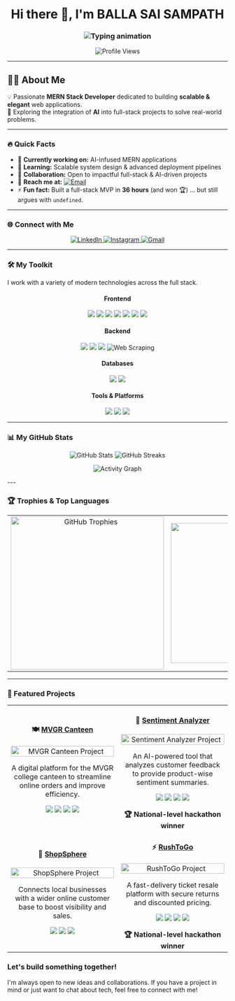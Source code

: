 

<h1 align="center">Hi there 👋, I'm BALLA SAI SAMPATH</h1>

<h3 align="center">
  <img src="https://readme-typing-svg.demolab.com?font=Fira+Code&weight=600&size=22&pause=1000&color=F97316&center=true&vCenter=true&repeat=true&width=1000&lines=MERN+Stack+Developer+%7C+AI+Explorer;Building+Clean+UIs+with+Reusable+Components;Deploying+Fullstack+WebApps;Open+Source+Contributor+%26+Community+Learner;Always+Curious.+Always+Coding.;Collaborating+to+Build+Better+Software;Learning+by+Doing%2C+Improving+Every+Day;Focusing+on+Problem-Solving+Over+Perfection;Translating+Ideas+into+Functional+Interfaces;Passionate+About+Writing+Readable%2C+Scalable+Code;Driven+by+Curiosity%2C+Grounded+in+Simplicity;Turning+Feedback+into+Features" alt="Typing animation" />
</h3>

<p align="center">
  <img src="https://komarev.com/ghpvc/?username=ballasaisampath&label=Profile%20views&color=0e75b6&style=flat" alt="Profile Views" />
</p>

---

## 👨‍💻 About Me  

💡 Passionate **MERN Stack Developer** dedicated to building **scalable & elegant** web applications.  
🚀 Exploring the integration of **AI** into full-stack projects to solve real-world problems.  

---

### 🔥 Quick Facts  

- 🔭 **Currently working on:** AI-infused MERN applications  
- 🌱 **Learning:** Scalable system design & advanced deployment pipelines  
- 🤝 **Collaboration:** Open to impactful full-stack & AI-driven projects  
- 📧 **Reach me at:** [![Email](https://img.shields.io/badge/Email-saisampath1612%40gmail.com-red?logo=gmail&logoColor=white)](mailto:saisampath1612@gmail.com)  
- ⚡ **Fun fact:** Built a full-stack MVP in **36 hours** (and won 🏆) … but still argues with `undefined`.  

---



### 🌐 Connect with Me

<p align="center">
  <a href="https://linkedin.com/in/sai sampath balla" target="_blank">
    <img src="https://img.shields.io/badge/-LinkedIn-blue?style=for-the-badge&logo=linkedin&logoColor=white" alt="LinkedIn" />
  </a>
  <a href="https://instagram.com/saii_sampathh" target="_blank">
    <img src="https://img.shields.io/badge/-Instagram-E4405F?style=for-the-badge&logo=instagram&logoColor=white" alt="Instagram" />
  </a>
  <a href="mailto:saisampath1612@gmail.com" target="_blank">
    <img src="https://img.shields.io/badge/-Gmail-D14836?style=for-the-badge&logo=gmail&logoColor=white" alt="Gmail" />
  </a>
</p>

---

### 🛠️ My Toolkit

I work with a variety of modern technologies across the full stack.

<div align="center">
  <h4>Frontend</h4>
  <p>
    <img src="https://img.shields.io/badge/React-61DAFB?style=for-the-badge&logo=react&logoColor=black" />
    <img src="https://img.shields.io/badge/HTML5-E34F26?style=for-the-badge&logo=html5&logoColor=white" />
    <img src="https://img.shields.io/badge/JavaScript-F7DF1E?style=for-the-badge&logo=javascript&logoColor=black" />
    <img src="https://img.shields.io/badge/jQuery-0769AD?style=for-the-badge&logo=jquery&logoColor=white" />
    <img src="https://img.shields.io/badge/Bootstrap-7952B3?style=for-the-badge&logo=bootstrap&logoColor=white" />
    <img src="https://img.shields.io/badge/Tailwind_CSS-06B6D4?style=for-the-badge&logo=tailwindcss&logoColor=white" />
    <img src="https://img.shields.io/badge/Figma-F24E1E?style=for-the-badge&logo=figma&logoColor=white" />
  </p>
  <h4>Backend</h4>
  <p>
    <img src="https://img.shields.io/badge/Node.js-339933?style=for-the-badge&logo=nodedotjs&logoColor=white" />
    <img src="https://img.shields.io/badge/Express.js-000000?style=for-the-badge&logo=express&logoColor=white" />
    <img src="https://img.shields.io/badge/API-007ACC?style=for-the-badge&logo=restr&logoColor=white" />
    <img src="https://img.shields.io/badge/Web_Scraping-333333?style=for-the-badge&logo=data:image/svg+xml;base64,PHN2ZyB4bWxucz0iaHR0cDovL3d3dy53My5vcmcvMjAwMC9zdmciIHdpZHRoPSIyNCIgaGVpZ2h0PSIyNCIgdmlld0JveD0iMCAwIDI0IDI0IiBmaWxsPSJub25lIiBzdHJva2U9IiNGRkZGRkYiIHN0cm9rZS13aWR0aD0iMiIgc3Ryb2tlLWxpbmVjYXA9InJvdW5kIiBzdHJva2UtbGluZWpvaW49InJvdW5kIiBjbGFzcz0ibHVjaWRlIGx1Y2lkZS1yZXNpemUtZW52ZWxvcGUiPjxwb2x5bGluZSBwb2ludHM9IjEyIDIgMiAxMiAxMiAyMiAyMiAxMiAxMiAyIiAvPjxwYXRoIGQ9Ik03IDcgMTcgMTcgMTcgNyA3IDE3IiAvPjwvc3ZnPg==" alt="Web Scraping" />
  </p>
  <h4>Databases</h4>
  <p>
    <img src="https://img.shields.io/badge/MongoDB-47A248?style=for-the-badge&logo=mongodb&logoColor=white" />
    <img src="https://img.shields.io/badge/MySQL-4479A1?style=for-the-badge&logo=mysql&logoColor=white" />
  </p>
  <h4>Tools & Platforms</h4>
  <p>
    <img src="https://img.shields.io/badge/Git-F05032?style=for-the-badge&logo=git&logoColor=white" />
    <img src="https://img.shields.io/badge/GitHub-181717?style=for-the-badge&logo=github&logoColor=white" />
    <img src="https://img.shields.io/badge/Postman-FF6C37?style=for-the-badge&logo=postman&logoColor=white" />
  </p>
</div>

---


### 📊 My GitHub Stats

<p align="center">
  <img src="https://github-readme-stats.vercel.app/api?username=ballasaisampath&show_icons=true&hide_border=true&title_color=A366FF&icon_color=A366FF&text_color=E0E0E0&bg_color=1E1E1E" alt="GitHub Stats" />
  <img src="https://streak-stats.demolab.com/?user=ballasaisampath&hide_border=true&background=1E1E1E&ring=A366FF&fire=A366FF&stroke=1E1E1E&date_format=Y-M-d&dates=E0E0E0&sideLabels=E0E0E0&sideNums=E0E0E0&currStreakLabel=A366FF&currStreakNum=E0E0E0" alt="GitHub Streaks" />
</p>

<p align="center">
  <img src="https://github-readme-activity-graph.vercel.app/graph?username=ballasaisampath&hide_border=true&bg_color=1E1E1E&color=A366FF" alt="Activity Graph" />
</p>
---

### 🏆 Trophies & Top Languages

<div align="center">

<table>
  <tr>
    <td align="center">
      <img 
        src="https://github-profile-trophy.vercel.app/?username=ballasaisampath&theme=dark&no-frame=true&column=6"
        alt="GitHub Trophies"
        width="350"
      />
    </td>
    <td align="center">
      <img 
        src="https://github-readme-stats.vercel.app/api/top-langs/?username=ballasaisampath&layout=compact&hide_border=true&title_color=9D7FE0&text_color=E0E0E0&bg_color=1F1B24" 
        alt="Top Languages"
        width="550" 
        height="320"
      />
    </td>
  </tr>
</table>

</div>


---

### 🌟 Featured Projects

<div align="center">
  <table width="100%">
    <tr>
      <td width="50%" align="center">
        <h4>🍽️ <a href="https://github.com/ballaSAISAMPATH/MVGR_canteen-React">MVGR Canteen</a></h4>
        <img src="https://via.placeholder.com/400x200.png?text=MVGR+Canteen+Image" alt="MVGR Canteen Project" style="width:100%; max-width:400px;" />
        <p>A digital platform for the MVGR college canteen to streamline online orders and improve efficiency.</p>
        <p>
          <img src="https://img.shields.io/badge/React-61DAFB?style=for-the-badge&logo=react&logoColor=black" />
          <img src="https://img.shields.io/badge/Node.js-339933?style=for-the-badge&logo=nodedotjs&logoColor=white" />
          <img src="https://img.shields.io/badge/MongoDB-47A248?style=for-the-badge&logo=mongodb&logoColor=white" />
          <img src="https://img.shields.io/badge/Bootstrap-7952B3?style=for-the-badge&logo=bootstrap&logoColor=white" />
        </p>
      </td>
      <td width="50%" align="center">
        <h4>🧠 <a href="https://github.com/ballaSAISAMPATH/SentimentAnalysis-MERN">Sentiment Analyzer</a></h4>
        <img src="https://via.placeholder.com/400x200.png?text=Sentiment+Analyzer+Image" alt="Sentiment Analyzer Project" style="width:100%; max-width:400px;" />
        <p>An AI-powered tool that analyzes customer feedback to provide product-wise sentiment summaries.</p>
        <p>
          <img src="https://img.shields.io/badge/Python-3776AB?style=for-the-badge&logo=python&logoColor=white" />
          <img src="https://img.shields.io/badge/Flask-000000?style=for-the-badge&logo=flask&logoColor=white" />
          <img src="https://img.shields.io/badge/Hugging%20Face-FFD21A?style=for-the-badge&logo=huggingface&logoColor=black" />
          <img src="https://img.shields.io/badge/React-61DAFB?style=for-the-badge&logo=react&logoColor=black" />
        </p>
        <b>🏆 National-level hackathon winner</b>
      </td>
    </tr>
    <tr>
      <td width="50%" align="center">
        <h4>🛒 <a href="https://github.com/ballaSAISAMPATH/ShopSphere-MERN">ShopSphere</a></h4>
        <img src="https://via.placeholder.com/400x200.png?text=ShopSphere+Image" alt="ShopSphere Project" style="width:100%; max-width:400px;" />
        <p>Connects local businesses with a wider online customer base to boost visibility and sales.</p>
        <p>
          <img src="https://img.shields.io/badge/React-61DAFB?style=for-the-badge&logo=react&logoColor=black" />
          <img src="https://img.shields.io/badge/Node.js-339933?style=for-the-badge&logo=nodedotjs&logoColor=white" />
          <img src="https://img.shields.io/badge/MongoDB-47A248?style=for-the-badge&logo=mongodb&logoColor=white" />
        </p>
      </td>
      <td width="50%" align="center">
        <h4>⚡ <a href="https://github.com/ballaSAISAMPATH/RushToGo">RushToGo</a></h4>
        <img src="https://via.placeholder.com/400x200.png?text=RushToGo+Image" alt="RushToGo Project" style="width:100%; max-width:400px;" />
        <p>A fast-delivery ticket resale platform with secure returns and discounted pricing.</p>
        <p>
          <img src="https://img.shields.io/badge/React-61DAFB?style=for-the-badge&logo=react&logoColor=black" />
          <img src="https://img.shields.io/badge/Express-000000?style=for-the-badge&logo=express&logoColor=white" />
          <img src="https://img.shields.io/badge/MongoDB-47A248?style=for-the-badge&logo=mongodb&logoColor=white" />
          <img src="https://img.shields.io/badge/Tailwind_CSS-06B6D4?style=for-the-badge&logo=tailwindcss&logoColor=white" />
        </p>
        <b>🏆 National-level hackathon winner</b>
      </td>
    </tr>
  </table>
</div>

### Let's build something together!

I'm always open to new ideas and collaborations. If you have a project in mind or just want to chat about tech, feel free to connect with me!
